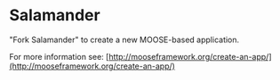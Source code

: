 Salamander
=====

"Fork Salamander" to create a new MOOSE-based application.

For more information see: [http://mooseframework.org/create-an-app/](http://mooseframework.org/create-an-app/)
